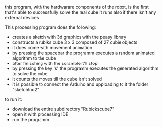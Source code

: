 
this program, with the hardwarare components of the robot, is the first that's able to successfully solve the real cube
it runs also if there isn't any external devices

This processing program does the following:
- creates a sketch with 3d graphics with the peasy library
- constructs a rubiks cube 3 x 3 composed of 27 cubie objects
- it does come with movement animation 
- by pressing the spacebar the programm executes a random animated algorithm to the cube
- after finisching with the scramble it'll stop
- by pressing the key 's' the programm executes the generated algorithm to solve the cube
- it counts the moves till the cube isn't solved
- it is possible to connect the Arduino and upploading to it the folder "sketchIno2" 


to run it:
- download the entire subdirectory "Rubickscube7"
- open it with processing IDE
- run the programm
